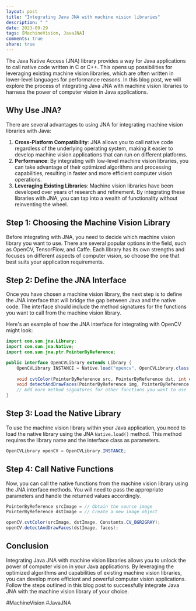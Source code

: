 ```yaml
---
layout: post
title: "Integrating Java JNA with machine vision libraries"
description: " "
date: 2023-09-29
tags: [MachineVision, JavaJNA]
comments: true
share: true
---
```


The Java Native Access (JNA) library provides a way for Java applications to call native code written in C or C++. This opens up possibilities for leveraging existing machine vision libraries, which are often written in lower-level languages for performance reasons. In this blog post, we will explore the process of integrating Java JNA with machine vision libraries to harness the power of computer vision in Java applications.

## Why Use JNA?

There are several advantages to using JNA for integrating machine vision libraries with Java:

1. **Cross-Platform Compatibility**: JNA allows you to call native code regardless of the underlying operating system, making it easier to develop machine vision applications that can run on different platforms.
2. **Performance**: By integrating with low-level machine vision libraries, you can take advantage of their optimized algorithms and processing capabilities, resulting in faster and more efficient computer vision operations.
3. **Leveraging Existing Libraries**: Machine vision libraries have been developed over years of research and refinement. By integrating these libraries with JNA, you can tap into a wealth of functionality without reinventing the wheel.

## Step 1: Choosing the Machine Vision Library

Before integrating with JNA, you need to decide which machine vision library you want to use. There are several popular options in the field, such as OpenCV, TensorFlow, and Caffe. Each library has its own strengths and focuses on different aspects of computer vision, so choose the one that best suits your application requirements.

## Step 2: Define the JNA Interface

Once you have chosen a machine vision library, the next step is to define the JNA interface that will bridge the gap between Java and the native code. The interface should include the method signatures for the functions you want to call from the machine vision library.

Here's an example of how the JNA interface for integrating with OpenCV might look:

```java
import com.sun.jna.Library;
import com.sun.jna.Native;
import com.sun.jna.ptr.PointerByReference;

public interface OpenCVLibrary extends Library {
    OpenCVLibrary INSTANCE = Native.load("opencv", OpenCVLibrary.class);
    
    void cvtColor(PointerByReference src, PointerByReference dst, int code);
    void detectAndDrawFaces(PointerByReference img, PointerByReference faces);
    // Add more method signatures for other functions you want to use
}
```

## Step 3: Load the Native Library

To use the machine vision library within your Java application, you need to load the native library using the JNA `Native.load()` method. This method requires the library name and the interface class as parameters.

```java
OpenCVLibrary openCV = OpenCVLibrary.INSTANCE;
```

## Step 4: Call Native Functions

Now, you can call the native functions from the machine vision library using the JNA interface methods. You will need to pass the appropriate parameters and handle the returned values accordingly.

```java
PointerByReference srcImage = // Obtain the source image
PointerByReference dstImage = // Create a new image object

openCV.cvtColor(srcImage, dstImage, Constants.CV_BGR2GRAY);
openCV.detectAndDrawFaces(dstImage, faces);
```

## Conclusion

Integrating Java JNA with machine vision libraries allows you to unlock the power of computer vision in your Java applications. By leveraging the optimized algorithms and capabilities of existing machine vision libraries, you can develop more efficient and powerful computer vision applications. Follow the steps outlined in this blog post to successfully integrate Java JNA with the machine vision library of your choice.

#MachineVision #JavaJNA